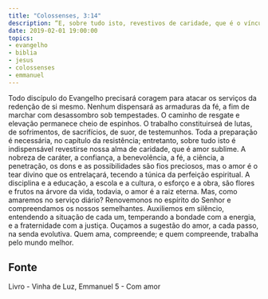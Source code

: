 ```yaml
---
title: "Colossenses, 3:14"
description: “E, sobre tudo isto, revesti­vos de caridade, que é o vínculo da perfeição.” Paulo (Colossenses, 3:14)
date: 2019-02-01 19:00:00
topics: 
- evangelho
- biblia
- jesus
- colossenses
- emmanuel
---
```



Todo discípulo do Evangelho precisará coragem para atacar os serviços da
redenção de si mesmo.
Nenhum dispensará as armaduras da fé, a fim de marchar com desassombro
sob tempestades.
O caminho de resgate e elevação permanece cheio de espinhos.
O trabalho constituir­se­á de lutas, de sofrimentos, de sacrifícios, de suor,
de testemunhos.
Toda a preparação é necessária, no capítulo da resistência; entretanto, sobre
tudo isto é indispensável revestir­se nossa alma de caridade, que é amor sublime.
A nobreza de caráter, a confiança, a benevolência, a fé, a ciência, a
penetração, os dons e as possibilidades são fios preciosos, mas o amor é o tear
divino que os entrelaçará, tecendo a túnica da perfeição espiritual.
A disciplina e a educação, a escola e a cultura, o esforço e a obra, são flores
e frutos na árvore da vida, todavia, o amor é a raiz eterna.
Mas, como amaremos no serviço diário?
Renovemo­nos no espírito do Senhor e compreendamos os nossos
semelhantes.
Auxiliemos em silêncio, entendendo a situação de cada um, temperando a
bondade com a energia, e a fraternidade com a justiça.
Ouçamos a sugestão do amor, a cada passo, na senda evolutiva.
Quem ama, compreende; e quem compreende, trabalha pelo mundo melhor.




## Fonte
Livro - Vinha de Luz, Emmanuel
5 - Com amor
